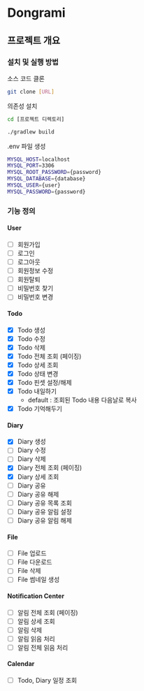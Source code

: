 # Dongrami

## 프로젝트 개요


### 설치 및 실행 방법

소스 코드 클론

```bash
git clone [URL]
```

의존성 설치
```bash
cd [프로젝트 디렉토리]

./gradlew build
```

.env 파일 생성

```bash
MYSQL_HOST=localhost
MYSQL_PORT=3306
MYSQL_ROOT_PASSWORD={password}
MYSQL_DATABASE={database}
MYSQL_USER={user}
MYSQL_PASSWORD={password}
```

### 기능 정의

#### User

- [ ] 회원가입
- [ ] 로그인
- [ ] 로그아웃
- [ ] 회원정보 수정
- [ ] 회원탈퇴
- [ ] 비밀번호 찾기
- [ ] 비밀번호 변경

#### Todo

- [X] Todo 생성
- [X] Todo 수정
- [X] Todo 삭제
- [X] Todo 전체 조회 (페이징)
- [X] Todo 상세 조회
- [X] Todo 상태 변경
- [X] Todo 핀셋 설정/해제
- [X] Todo 내일하기
  - default : 조회된 Todo 내용 다음날로 복사
- [X] Todo 기억해두기

#### Diary

- [X] Diary 생성
- [ ] Diary 수정
- [ ] Diary 삭제
- [X] Diary 전체 조회 (페이징)
- [X] Diary 상세 조회
- [ ] Diary 공유
- [ ] Diary 공유 해제
- [ ] Diary 공유 목록 조회
- [ ] Diary 공유 알림 설정
- [ ] Diary 공유 알림 해제

#### File

- [ ] File 업로드
- [ ] File 다운로드
- [ ] File 삭제
- [ ] File 썸네일 생성

#### Notification Center

- [ ] 알림 전체 조회 (페이징)
- [ ] 알림 상세 조회
- [ ] 알림 삭제
- [ ] 알림 읽음 처리
- [ ] 알림 전체 읽음 처리
 
#### Calendar

- [ ] Todo, Diary 일정 조회

